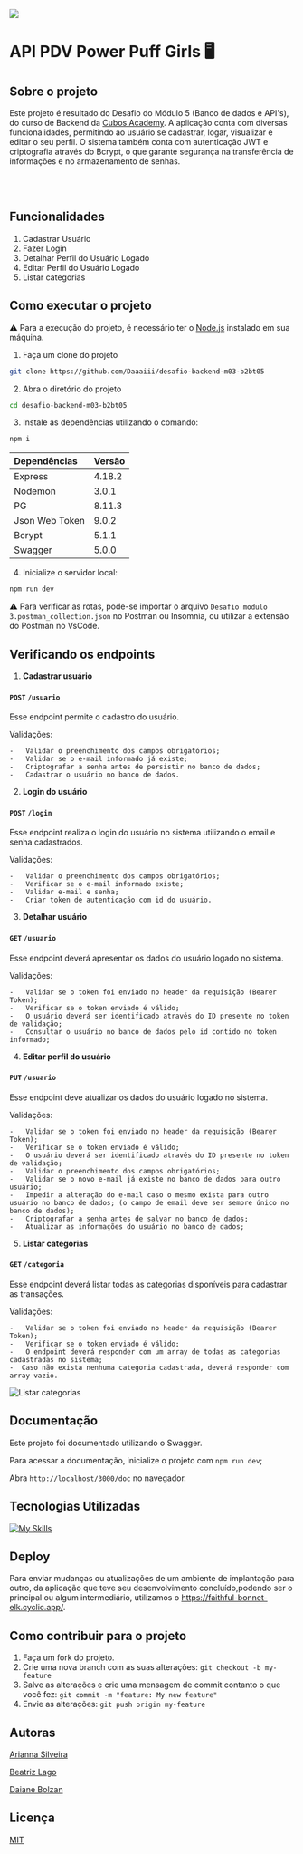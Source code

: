 ![](https://i.imgur.com/xG74tOh.png)

# API PDV Power Puff Girls 🖥️

## Sobre o projeto
Este projeto é resultado do Desafio do Módulo 5 (Banco de dados e API's), do curso de Backend da [Cubos Academy](https://cubos.academy/cursos/desenvolvimento-de-software).
A aplicação conta com diversas funcionalidades, permitindo ao usuário se cadastrar, logar, visualizar e editar o seu perfil. O sistema também conta com autenticação JWT e criptografia através do Bcrypt, o que garante segurança na transferência de informações e no armazenamento de senhas.

<br/>
<br/>

## Funcionalidades
1. Cadastrar Usuário
2. Fazer Login
3. Detalhar Perfil do Usuário Logado
4. Editar Perfil do Usuário Logado
5. Listar categorias

## Como executar o projeto
:warning: Para a execução do projeto, é necessário ter o [Node.js](https://nodejs.org/en) instalado em sua máquina.


1) Faça um clone do projeto
```bash
git clone https://github.com/Daaaiii/desafio-backend-m03-b2bt05
```
2) Abra o diretório do projeto
```bash
cd desafio-backend-m03-b2bt05
```
3) Instale as dependências utilizando o comando:
```bash
npm i
```


| Dependências | Versão |
|:----------|------|
|Express| 4.18.2|
|Nodemon  | 3.0.1 |
|PG  | 8.11.3 |
|Json Web Token | 9.0.2 |
|Bcrypt  | 5.1.1 |
|Swagger | 5.0.0 |


4) Inicialize o servidor local: 
```bash
npm run dev
```
:warning: Para verificar as rotas, pode-se importar o arquivo `Desafio modulo 3.postman_collection.json` no Postman ou Insomnia, ou utilizar a extensão do Postman no VsCode.

## Verificando os endpoints


1) **Cadastrar usuário**

 #### `POST` `/usuario`

 Esse endpoint permite o cadastro do usuário.

Validações: 

    -   Validar o preenchimento dos campos obrigatórios;
    -   Validar se o e-mail informado já existe;
    -   Criptografar a senha antes de persistir no banco de dados;
    -   Cadastrar o usuário no banco de dados.




2) **Login do usuário**

#### `POST` `/login`

Esse endpoint realiza o login do usuário no sistema utilizando o email e senha cadastrados.

Validações:

    -   Validar o preenchimento dos campos obrigatórios;
    -   Verificar se o e-mail informado existe;
    -   Validar e-mail e senha;
    -   Criar token de autenticação com id do usuário.




3) **Detalhar usuário**

#### `GET` `/usuario`

Esse endpoint deverá apresentar os dados do usuário logado no sistema.

Validações:

    -   Validar se o token foi enviado no header da requisição (Bearer Token);
    -   Verificar se o token enviado é válido;
    -   O usuário deverá ser identificado através do ID presente no token de validação;
    -   Consultar o usuário no banco de dados pelo id contido no token informado;



4) **Editar perfil do usuário**

#### `PUT` `/usuario`

Esse endpoint deve atualizar os dados do usuário logado no sistema.

Validações: 

    -   Validar se o token foi enviado no header da requisição (Bearer Token);
    -   Verificar se o token enviado é válido;
    -   O usuário deverá ser identificado através do ID presente no token de validação;
    -   Validar o preenchimento dos campos obrigatórios;
    -   Validar se o novo e-mail já existe no banco de dados para outro usuário;
    -   Impedir a alteração do e-mail caso o mesmo exista para outro usuário no banco de dados; (o campo de email deve ser sempre único no banco de dados);
    -   Criptografar a senha antes de salvar no banco de dados;
    -   Atualizar as informações do usuário no banco de dados;



5) **Listar categorias**

#### `GET` `/categoria`

Esse endpoint deverá listar todas as categorias disponíveis para cadastrar as transações.

Validações: 

    -   Validar se o token foi enviado no header da requisição (Bearer Token);
    -   Verificar se o token enviado é válido;
    -   O endpoint deverá responder com um array de todas as categorias cadastradas no sistema;     
    -  Caso não exista nenhuma categoria cadastrada, deverá responder com array vazio.

![Listar categorias](./gifs-postman/listar-categorias.gif)<br/>


## Documentação
Este projeto foi documentado utilizando o Swagger. 

Para acessar a documentação, inicialize o projeto com `npm run dev`;

Abra `http://localhost/3000/doc` no navegador.

## Tecnologias Utilizadas
[![My Skills](https://skillicons.dev/icons?i=js,nodejs,postman,express,git,github,postgres,swagger )](https://skillicons.dev)


## Deploy 
Para enviar mudanças ou atualizações de um ambiente de implantação para outro, da aplicação que teve seu desenvolvimento concluído,podendo ser o principal ou algum intermediário, utilizamos o https://faithful-bonnet-elk.cyclic.app/.

## Como contribuir para o projeto
1. Faça um fork do projeto.
2. Crie uma nova branch com as suas alterações: `git checkout -b my-feature`
3. Salve as alterações e crie uma mensagem de commit contanto o que você fez: `git commit -m "feature: My new feature"`
4. Envie as alterações: `git push origin my-feature`

## Autoras
[Arianna Silveira](https://github.com/AriannaSilveira)

[Beatriz Lago](https://github.com/Beatrizlagosb)

[Daiane Bolzan](https://www.linkedin.com/in/daiane-deponti-bolzan/)

## Licença
[MIT](LICENSE)